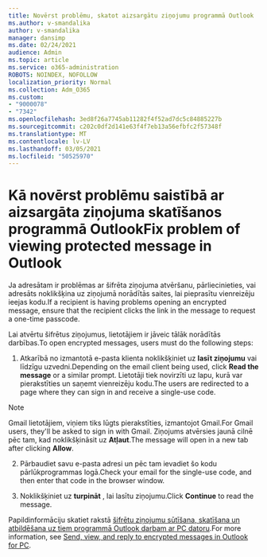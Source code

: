 ```yaml
---
title: Novērst problēmu, skatot aizsargātu ziņojumu programmā Outlook
ms.author: v-smandalika
author: v-smandalika
manager: dansimp
ms.date: 02/24/2021
audience: Admin
ms.topic: article
ms.service: o365-administration
ROBOTS: NOINDEX, NOFOLLOW
localization_priority: Normal
ms.collection: Adm_O365
ms.custom:
- "9000078"
- "7342"
ms.openlocfilehash: 3ed8f26a7745ab11282f4f52ad7dc5c84885227b
ms.sourcegitcommit: c202c0df2d141e63f4f7eb13a56efbfc2f57348f
ms.translationtype: MT
ms.contentlocale: lv-LV
ms.lasthandoff: 03/05/2021
ms.locfileid: "50525970"
---
```

# <a name="fix-problem-of-viewing-protected-message-in-outlook"></a><span data-ttu-id="324e0-102">Kā novērst problēmu saistībā ar aizsargāta ziņojuma skatīšanos programmā Outlook</span><span class="sxs-lookup"><span data-stu-id="324e0-102">Fix problem of viewing protected message in Outlook</span></span>

<span data-ttu-id="324e0-103">Ja adresātam ir problēmas ar šifrēta ziņojuma atvēršanu, pārliecinieties, vai adresāts noklikšķina uz ziņojumā norādītās saites, lai pieprasītu vienreizēju ieejas kodu.</span><span class="sxs-lookup"><span data-stu-id="324e0-103">If a recipient is having problems opening an encrypted message, ensure that the recipient clicks the link in the message to request a one-time passcode.</span></span>

<span data-ttu-id="324e0-104">Lai atvērtu šifrētus ziņojumus, lietotājiem ir jāveic tālāk norādītās darbības.</span><span class="sxs-lookup"><span data-stu-id="324e0-104">To open encrypted messages, users must do the following steps:</span></span>

1. <span data-ttu-id="324e0-105">Atkarībā no izmantotā e-pasta klienta noklikšķiniet uz **lasīt ziņojumu** vai līdzīgu uzvedni.</span><span class="sxs-lookup"><span data-stu-id="324e0-105">Depending on the email client being used, click **Read the message** or a similar prompt.</span></span> <span data-ttu-id="324e0-106">Lietotāji tiek novirzīti uz lapu, kurā var pierakstīties un saņemt vienreizēju kodu.</span><span class="sxs-lookup"><span data-stu-id="324e0-106">The users are redirected to a page where they can sign in and receive a single-use code.</span></span>

> [!NOTE]
> <span data-ttu-id="324e0-107">Gmail lietotājiem, viņiem tiks lūgts pierakstīties, izmantojot Gmail.</span><span class="sxs-lookup"><span data-stu-id="324e0-107">For Gmail users, they'll be asked to sign in with Gmail.</span></span> <span data-ttu-id="324e0-108">Ziņojums atvērsies jaunā cilnē pēc tam, kad noklikšķināsit uz **Atļaut**.</span><span class="sxs-lookup"><span data-stu-id="324e0-108">The message will open in a new tab after clicking **Allow**.</span></span>

2. <span data-ttu-id="324e0-109">Pārbaudiet savu e-pasta adresi un pēc tam ievadiet šo kodu pārlūkprogrammas logā.</span><span class="sxs-lookup"><span data-stu-id="324e0-109">Check your email for the single-use code, and then enter that code in the browser window.</span></span>

3. <span data-ttu-id="324e0-110">Noklikšķiniet uz **turpināt** , lai lasītu ziņojumu.</span><span class="sxs-lookup"><span data-stu-id="324e0-110">Click **Continue** to read the message.</span></span>

<span data-ttu-id="324e0-111">Papildinformāciju skatiet rakstā [šifrētu ziņojumu sūtīšana, skatīšana un atbildēšana uz tiem programmā Outlook darbam ar PC datoru](https://support.microsoft.com/topic/send-view-and-reply-to-encrypted-messages-in-outlook-for-pc-eaa43495-9bbb-4fca-922a-df90dee51980).</span><span class="sxs-lookup"><span data-stu-id="324e0-111">For more information, see [Send, view, and reply to encrypted messages in Outlook for PC](https://support.microsoft.com/topic/send-view-and-reply-to-encrypted-messages-in-outlook-for-pc-eaa43495-9bbb-4fca-922a-df90dee51980).</span></span>


